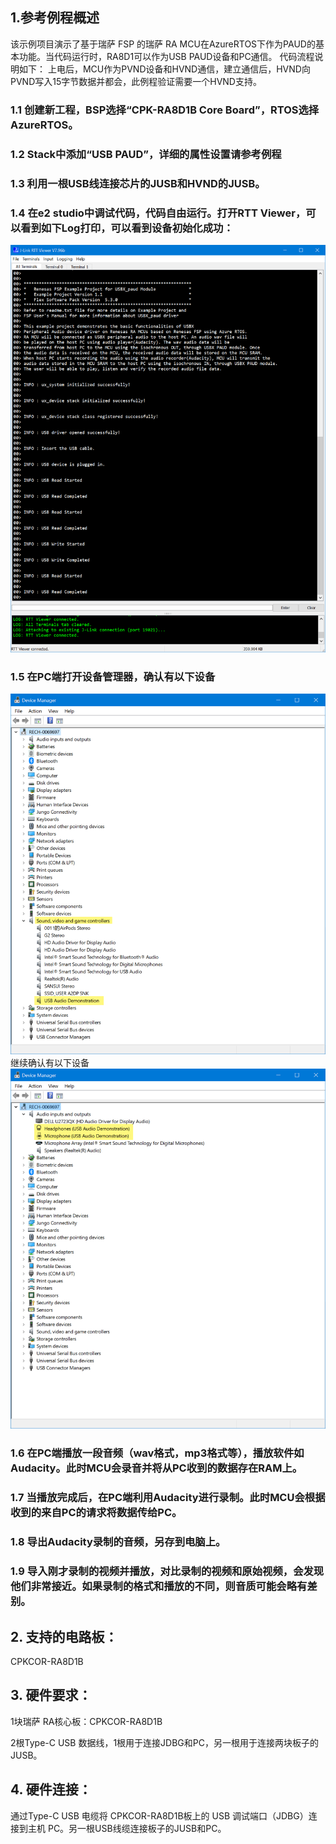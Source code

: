## 1.参考例程概述
该示例项目演示了基于瑞萨 FSP 的瑞萨 RA MCU在AzureRTOS下作为PAUD的基本功能。当代码运行时，RA8D1可以作为USB PAUD设备和PC通信。
代码流程说明如下：
上电后，MCU作为PVND设备和HVND通信，建立通信后，HVND向PVND写入15字节数据并都会，此例程验证需要一个HVND支持。

### 1.1 创建新工程，BSP选择“CPK-RA8D1B Core Board”，RTOS选择AzureRTOS。
### 1.2 Stack中添加“USB PAUD”，详细的属性设置请参考例程
### 1.3 利用一根USB线连接芯片的JUSB和HVND的JUSB。
### 1.4 在e2 studio中调试代码，代码自由运行。打开RTT Viewer，可以看到如下Log打印，可以看到设备初始化成功：
![alt text](images/Picture1-1.png)
### 1.5 在PC端打开设备管理器，确认有以下设备
![alt text](images/Picture1-2.png)
继续确认有以下设备
![alt text](images/Picture1-3.png)
### 1.6 在PC端播放一段音频（wav格式，mp3格式等），播放软件如Audacity。此时MCU会录音并将从PC收到的数据存在RAM上。
### 1.7 当播放完成后，在PC端利用Audacity进行录制。此时MCU会根据收到的来自PC的请求将数据传给PC。
### 1.8 导出Audacity录制的音频，另存到电脑上。
### 1.9 导入刚才录制的视频并播放，对比录制的视频和原始视频，会发现他们非常接近。如果录制的格式和播放的不同，则音质可能会略有差别。
## 2. 支持的电路板：
CPKCOR-RA8D1B

## 3. 硬件要求：
1块瑞萨 RA核心板：CPKCOR-RA8D1B

2根Type-C USB 数据线，1根用于连接JDBG和PC，另一根用于连接两块板子的JUSB。

## 4. 硬件连接：
通过Type-C USB 电缆将 CPKCOR-RA8D1B板上的 USB 调试端口（JDBG）连接到主机 PC。另一根USB线缆连接板子的JUSB和PC。